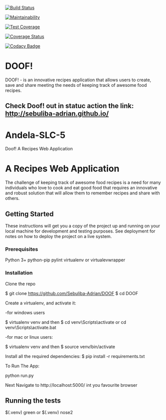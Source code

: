 [![Build Status](https://travis-ci.org/Sebuliba-Adrian/DOOF.svg?branch=master)](https://travis-ci.org/Sebuliba-Adrian/DOOF)

[![Maintainability](https://api.codeclimate.com/v1/badges/81c0b1784a2851458604/maintainability)](https://codeclimate.com/github/Sebuliba-Adrian/DOOF/maintainability)

[![Test Coverage](https://api.codeclimate.com/v1/badges/81c0b1784a2851458604/test_coverage)](https://codeclimate.com/github/Sebuliba-Adrian/DOOF/test_coverage)

[![Coverage Status](https://coveralls.io/repos/github/Sebuliba-Adrian/DOOF/badge.svg?branch=master)](https://coveralls.io/github/Sebuliba-Adrian/DOOF?branch=master)

[![Codacy Badge](https://api.codacy.com/project/badge/Grade/b0b362f1d90445cebc53ae7b1cd935e1)](https://www.codacy.com/app/Sebuliba-Adrian/DOOF?utm_source=github.com&amp;utm_medium=referral&amp;utm_content=Sebuliba-Adrian/DOOF&amp;utm_campaign=Badge_Grade)

# DOOF!
DOOF! - is  an innovative recipes application that allows users  to create, save and share meeting the needs of keeping track of awesome food recipes.
## Check Doof! out in statuc action the link: http://sebuliba-adrian.github.io/

# Andela-SLC-5

Doof! A Recipes Web Application

# A Recipes Web Application


The challenge of keeping track of awesome food recipes is a need for many individuals who love to cook and eat good food that requires an innovative and robust solution that will  allow them to remember recipes and share with others.


## Getting Started

These instructions will get you a copy of the project up and running on your local machine for development and testing purposes. See deployment for notes on how to deploy the project on a live system.

### Prerequisites

Python 3+
python-pip 
pylint virtualenv or virtualevwrapper


### Installation

Clone the repo

$ git clone https://github.com/Sebuliba-Adrian/DOOF
$ cd DOOF

Create a virtualenv, and activate it:

-for windows users

$ virtualenv venv
and then
$ cd venv\Scripts\activate or cd venv\Scripts\activate.bat

-for mac or linux users:

$ virtualenv venv
and then
$ source venv/bin/activate

Install all the required dependencies:
$ pip install -r requirements.txt

To Run The App:

python run.py

Next Navigate to http://localhost:5000/ int you favourite browser 


## Running the tests
$(.venv) green
or
$(.venv) nose2


